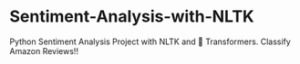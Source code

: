 # Sentiment-Analysis-with-NLTK
Python Sentiment Analysis Project with NLTK and 🤗 Transformers. Classify Amazon Reviews!!
